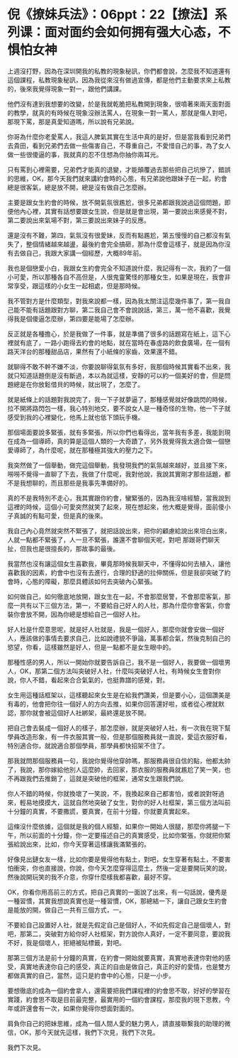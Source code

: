 # 倪《撩妹兵法》：06ppt：22【撩法】系列课：面对面约会如何拥有强大心态，不惧怕女神

上週沒打野，因為在深圳開我的私教的現象秘訊，你們都會說，怎麼我不知道還有這個課程，私教現象秘訊，因為我從來沒有做過宣傳，都是他們主動要求來上私教的，後來我覺得現象一對一，跟他們講課。

他們沒有達到我想要的改變，於是我就乾脆把私教開到現象，很噴著來兩天面對面的教學，就真的有時候在現象沒辦法罵人，在現象一對一罵人，那就是傷人對吧，那現下罵，那是真愛知道嗎，所以說有兄弟說。

你哥為什麼你老愛罵人，我這人脾氣其實在生活中真的是好，但是當我看到兄弟們去貴田，看到兄弟們去做一些傷害自己，不尊重自己，不愛惜自己的事，為了女人做一些很傻逼的事，我就真的忍不住想為你抽你兩耳光。

只有罵到心裡需要，兄弟們才能真的退變，才能顛覆過去那些把自己坑慘了，錯誤的思維，OK，那今天我們就來講約會時的心態，有兄弟說他跟妹子在一起，約會總是很客氣，總是放不開，總是沒有做自己怎麼辦。

主要是跟女生約會的時候，放不開氣氛很尷尬，很多兄弟都跟我說過這個問題，即便他內心裡，其實有話想要跟女生說，但是就是會出現，第一要說出來感覺不對，第二要說出來氣場不對，第三要說出來妹子的反應。

還是沒有不難，第四，氣氛沒有很愛妹，反而有點尷尬，第五慢慢的自己都沒有氣失了，整個情緒越來越盪，最後約會完全搞砸，那為什麼會這樣子，就是因為你沒有去做自己，我跟大家講一個經歷，大概89年前。

我也是個戀愛小白，我跟女生約會完全不知道說什麼，我記得有一次，我約了一個小可愛，所以那種各自不高但是，人很鬼靈驚怪的那種女生，如果是現在，我會非常享受，跟這樣的小女生一起相處，但是那時候。

我不管對方是什麼類型，對我來說都一樣，因為我太關注這麼幾件事了，第一我自己能不能有話題跟對方聊，第二我自己會不會說說話，第三，萬一他不喜歡，我覺得我是個傻逼怎麼辦，第四要是能場了怎麼辦。

反正就是各種擔心，於是我做了一件事，就是準備了很多的話題寫在紙上，這下心裡就有底了，一路小跑得去約會的地點，就在當時在春虛路的飲食廣場，在一個有路天洋台的那種甜品店，果然有了小紙條的家齒，效果還不錯。

就聊得不敢不幹不嫌不淡，你要說聊得氣氛有多好，我那個時候其實看不出來，我就只知道話題倒是沒有斷過，本以為就這樣，安靜的可以約一個美好的會，但是問題總是在你放鬆借貝的時候，就出現了，怎麼了。

就是紙條上的話題對我說完了，我一下子就夢逼了，那種感覺就好像跳閃的時候，拉不開將路閃包一樣，我心特別地交，要不說女人是一種奇怪的生物，他一下子就感受到我的心裡變化，他馬上就也低下頭玩手機。

那個場面要說多緊張，就有多緊張，所以你們也看得出，當年我有多差，我能到現在成為一個導師，真的算是這個人類的一大奇蹟了，另外我覺得我太適合做一個戀愛導師了，為什麼呢，就在那種極其強大的壓力之下。

我突然做了一個舉動，做完這個舉動，我發現我們的氣氛越來越好，並且接下來，嘮嘮不覺得一直聊了下去，我做了什麼呢，我對他說，我說其實剛才那些話題，都不是我想聊的，而且那些是我事先準備好的。

真的不是我特別不走心，我其實跟你約會，蠻緊張的，因為我沒啥經驗，當我說到這裡的時候，這個小可愛突然就笑了起來，現在想起來，他大概是覺得，面前傻小子真誠的有點可愛，但是真的後來。

我自己內心竟然就突然不緊張了，就把話說出來，把你的顧慮給說出來坦白出來，人就一點都不緊張了，人一旦不緊張，誰還不會聊個天呢，對吧 那跟哥們聊天扯，但我也是很擅長的，那故事的最後。

我當然也沒有讓這個女生喜歡我，畢竟那時候我聊天中，不懂得如何去植入，讓他喜歡我的因素，約會中也沒有去進行，合理的舒適的拉伸關係，但是我卻突破了約會時，心態的障礙，那麼具體該如何去突破內心緊張。

如何做自己，如何徹底地放開，跟女生在一起，不會那麼居警，不會那麼客氣，那麼一共有以下三個方法，第一，不要給自己好人的人社，那為什麼你會客氣，你會裝你會放不開，因為你總是想給自己一個好人社。

好人社是什麼意思呢，就是好人社就是，我是一個好人，那麼你就會安做一個好人，應該做的事情去要求自己，比如說禮貌不爭論，萬事都合氣，然後克制自己的慾望，你看，這樣雖然是好人，但是一點都不是女生眼中的。

那種性感的男人，所以一開始你就要告訴自己，我不是一個好人，我要做一個壞男人，OK，那第二個方法叫突破好人社，什麼叫突破好人社，有時候女生會對你說，你人不錯，看起來合合氣氣的，也挺靠譜的感覺，對。

女生用這種話框架以，這樣聽起來女生是在給我們讚美，但是要小心，這個讚美是有毒的，他會把你往一個好人的方向去推，如果你回答還好啦，或者從心裡就默認，那你就會被這個好人社綁架，最終還是放不開。

把自己會去裝成一個好人的樣子，那怎麼辦，就是突破好人社，有一次我在現下幫學員改造形象，有一件衣服其實一般，但是那個服務員就一直說，愛這衣服好看，特別適合你，就說適合那個學員，那學員都快招架不住了。

那我就問那個服務員一句，我說你覺得他穿帥嗎，那服務員很自信的點，他都太帥了，我說，那你嫁給他別人這麼帥，去回家，那衣服的服務員就尷尬了笑一笑，也不再跟我們去推銷了，這就是突破他的框架，通常女生跟我們說。

你人不錯的時候，你就換壞了一笑說，不，我換起來自己都害怕，或者說對呀過來，輕易地摸摸大，這就自然地突破了女生，對你的好人社框架，第三個方法叫前十分鐘的真實，不要撒謊，要真實，在前十分鐘，你就要真實起來。

這條沒什麼依據，這個就是我的個人經驗，如果你一開始人很腿，那麼你將腿一下午，所以前面的十分鐘，你一定要描述自己的真實感受，比如你緊張，你就把你緊張給說出來，比如，你今天穿著這樣讓我滿緊張的。

好像見出鏈女友一樣，比如你要是覺得他有點土，對吧，女生穿著有點土，不要害怕衝突，你也直接說，你說，你今天怎麼穿得這麼土，然後一定是要開玩笑的說，然後說開玩笑的我不介意，你穿什麼樣我都喜歡，最好不穿。

OK，你看你用高前三的方式，把自己真實的一面說了出來，有一句話說，優秀是一種習慣，其實我想說真實也是一種習慣，OK，那總結一下，讓自己跟女生約會是能放的開，做自己一共有三個方式，一。

不要給自己設置好人社，就是先假定自己是個好人，不如先假定自己是個壞人，對吧，那第二，突破對方給你好人社框架，對方說你人真好，一定不要同意，要說我不好，我是個壞人，拒絕被貼標籤，對吧。

那第三個方法是前十分鐘的真實，在約會一開始就要真實，真實地表達你對他的感受，真實地表達你自己的感受，真正的自由是做自己，真正的好的愛情，也是雙方都做真實的自己，當然，這只是約會中的心態，只是一小步。

要想徹底的成為一個約會拿人，還需要把我們課程裡的約會思不取，好好的學習在實踐，約會思不取是目前最完整，最實用的一個約會課程，那麼我的現下思教，今年或許還會有一次，如果你覺得你想面對面的。

肩負你自己的把妹思維，成為一個人間人愛的魅力男人，請直接聯繫我的助理的微信，OK，那今天就先這樣，我們下次見，我們下次見。

我們下次見。